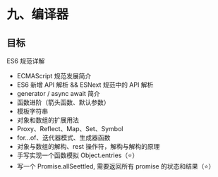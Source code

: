 # 九、编译器

## 目标

ES6 规范详解

- ECMAScript 规范发展简介
- ES6 新增 API 解析 && ESNext 规范中的 API 解析
- generator / async await 简介
- 函数进阶（箭头函数、默认参数）
- 模板字符串
- 对象和数组的扩展用法
- Proxy、Reflect、Map、Set、Symbol
- for...of、迭代器模式、生成器函数
- 对象与数组的解构、rest 操作符，解构与解构的原理
- 手写实现一个函数模拟 Object.entries（⭐）
- 写一个 Promise.allSeettled, 需要返回所有 promise 的状态和结果（⭐）
